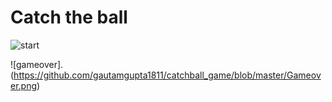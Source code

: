# Catch the ball

![start](https://github.com/gautamgupta1811/catchball_game/blob/master/start.png)

![gameover].(https://github.com/gautamgupta1811/catchball_game/blob/master/Gameover.png)
